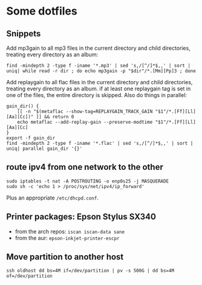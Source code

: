 # Some dotfiles



## Snippets

Add mp3gain to all mp3 files in the current directory and child directories, treating every directory as an album:
```
find -mindepth 2 -type f -iname '*.mp3' | sed 's,/[^/]*$,,' | sort | uniq| while read -r dir ; do echo mp3gain -p "$dir"/*.[Mm][Pp]3 ; done
```

Add replaygain to all flac files in the current directory and child
directories, treating every directory as an album. if at least one replaygain
tag is set in one of the files, the entire directory is skipped. Also do things in parallel:
```
gain_dir() {
    [[ -n "$(metaflac --show-tag=REPLAYGAIN_TRACK_GAIN "$1"/*.[Ff][Ll][Aa][Cc])" ]] && return 0
    echo metaflac --add-replay-gain --preserve-modtime "$1"/*.[Ff][Ll][Aa][Cc]
}
export -f gain_dir
find -mindepth 2 -type f -iname '*.flac' | sed 's,/[^/]*$,,' | sort | uniq| parallel gain_dir '{}'
```

## route ipv4 from one network to the other
```
sudo iptables -t nat -A POSTROUTING -o enp0s25 -j MASQUERADE
sudo sh -c 'echo 1 > /proc/sys/net/ipv4/ip_forward'
```
Plus an appropriate `/etc/dhcpd.conf`.


## Printer packages: Epson Stylus SX340

  - from the arch repos: `iscan iscan-data sane`
  - from the aur: `epson-inkjet-printer-escpr`


## Move partition to another host
```
ssh oldhost dd bs=4M if=/dev/partition | pv -s 500G | dd bs=4M of=/dev/partition
```
